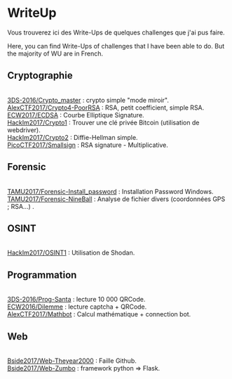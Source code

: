 # WriteUp

Vous trouverez ici des Write-Ups de quelques challenges que j'ai pus faire.


Here, you can find Write-Ups of challenges that I have been able to do. But the majority of WU are in French.


<h2>Cryptographie</h2>

</br><a href="https://github.com/Iptior/WriteUp/tree/master/3DS-2016/Crypto_master">3DS-2016/Crypto_master</a> : crypto simple "mode miroir".
</br><a href="https://github.com/Iptior/WriteUp/tree/master/AlexCTF2017/Crypto4-PoorRSA">AlexCTF2017/Crypto4-PoorRSA</a> : RSA, petit coefficient, simple RSA.
</br><a href="https://github.com/Iptior/WriteUp/tree/master/ECW2017/ECDSA">ECW2017/ECDSA</a> : Courbe Elliptique Signature.
</br><a href="https://github.com/Iptior/WriteUp/tree/master/HackIm2017/Crypto1">HackIm2017/Crypto1</a> : Trouver une clé privée Bitcoin (utilisation de webdriver).
</br><a href="https://github.com/Iptior/WriteUp/tree/master/HackIm2017/Crypto2">HackIm2017/Crypto2</a> : Diffie-Hellman simple.
</br><a href="https://github.com/Iptior/WriteUp/tree/master/PicoCTF2017/Smallsign">PicoCTF2017/Smallsign</a> : RSA signature - Multiplicative.

<h2>Forensic</h2>

</br><a href="https://github.com/Iptior/WriteUp/tree/master/TAMU2017/Forensic-Install_password">TAMU2017/Forensic-Install_password</a> : Installation Password Windows.
</br><a href="https://github.com/Iptior/WriteUp/tree/master/TAMU2017/Forensic-Nineball">TAMU2017/Forensic-NineBall</a> : Analyse de fichier divers (coordonnées GPS ; RSA...) .

<h2>OSINT</h2>

</br><a href="https://github.com/Iptior/WriteUp/tree/master/HackIm2017/OSINT1">HackIm2017/OSINT1</a> : Utilisation de Shodan.

<h2>Programmation</h2>

</br><a href="https://github.com/Iptior/WriteUp/tree/master/3DS-2016/Prog-Santa">3DS-2016/Prog-Santa</a> : lecture 10 000 QRCode.
</br><a href="https://github.com/Iptior/WriteUp/tree/master/ECW2016/Dilemme">ECW2016/Dilemme</a> : lecture captcha + QRCode.
</br><a href="https://github.com/Iptior/WriteUp/tree/master/AlexCTF2017/Mathbot">AlexCTF2017/Mathbot</a> : Calcul mathématique + connection bot.

<h2>Web</h2>

</br><a href="https://github.com/Iptior/WriteUp/tree/master/Bside2017/Web-Theyear2000">Bside2017/Web-Theyear2000</a> : Faille Github.
</br><a href="https://github.com/Iptior/WriteUp/tree/master/Bside2017/Web-Zumbo">Bside2017/Web-Zumbo</a> : framework python => Flask.
